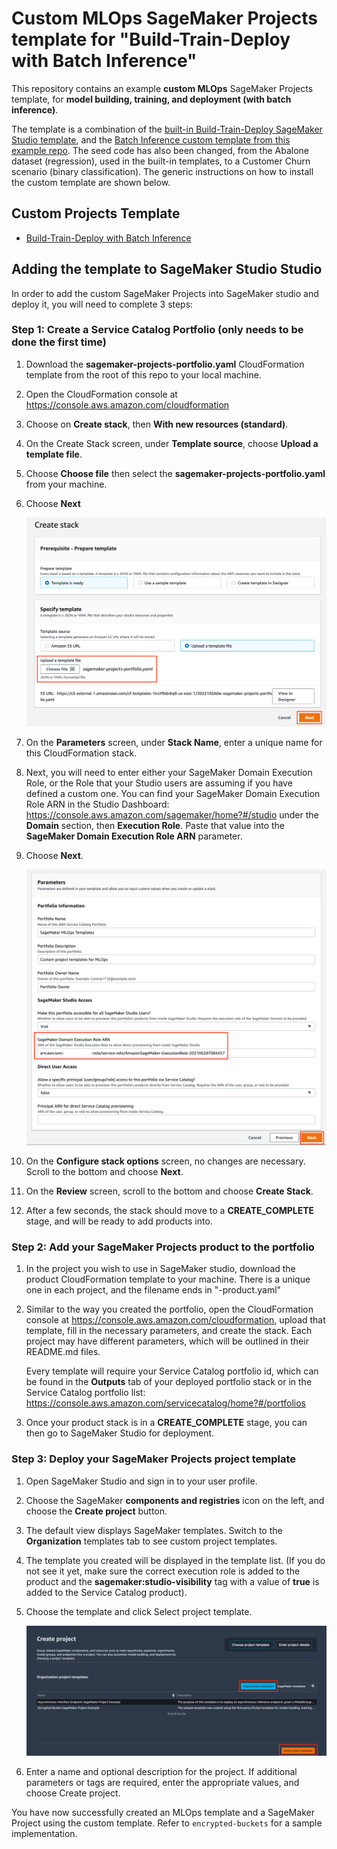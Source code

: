 # Custom MLOps SageMaker Projects template for "Build-Train-Deploy with Batch Inference"

This repository contains an example **custom MLOps** SageMaker Projects template, for **model building, training, and deployment (with batch inference)**.

The template is a combination of the [built-in Build-Train-Deploy SageMaker Studio template](https://docs.aws.amazon.com/sagemaker/latest/dg/sagemaker-projects-templates-sm.html#sagemaker-projects-templates-code-commit), and the [Batch Inference custom template from this example repo](https://github.com/aws-samples/sagemaker-custom-project-templates/tree/main/batch-inference). The seed code has also been changed, from the Abalone dataset (regression), used in the built-in templates, to a Customer Churn scenario (binary classification). The generic instructions on how to install the custom template are shown below.

## Custom Projects Template
* [Build-Train-Deploy with Batch Inference](../../tree/main/batch-inference)


## Adding the template to SageMaker Studio Studio
In order to add the custom SageMaker Projects into SageMaker studio and deploy it, you will need to complete 3 steps:

### Step 1: Create a Service Catalog Portfolio (only needs to be done the first time)

1. Download the __sagemaker-projects-portfolio.yaml__ CloudFormation template from the root of this repo to your local machine.
1. Open the CloudFormation console at https://console.aws.amazon.com/cloudformation
1. Choose on __Create stack__, then __With new resources (standard)__.
1. On the Create Stack screen, under __Template source__, choose __Upload a template file__.
1. Choose __Choose file__ then select the __sagemaker-projects-portfolio.yaml__ from your machine.
1. Choose __Next__

    ![](images/create-sc-portfolio-01.png)

1. On the __Parameters__ screen, under __Stack Name__, enter a unique name for this CloudFormation stack.

1. Next, you will need to enter either your SageMaker Domain Execution Role, or the Role that your Studio users are assuming if you have defined a custom one. You can find your SageMaker Domain Execution Role ARN in the Studio Dashboard: https://console.aws.amazon.com/sagemaker/home?#/studio under the __Domain__ section, then __Execution Role__. Paste that value into the __SageMaker Domain Execution Role ARN__ parameter.

1. Choose __Next__.

    ![](images/create-sc-portfolio-02.png)

1. On the __Configure stack options__ screen, no changes are necessary. Scroll to the bottom and choose __Next__.

1. On the __Review__ screen, scroll to the bottom and choose __Create Stack__.

1. After a few seconds, the stack should move to a __CREATE_COMPLETE__ stage, and will be ready to add products into.

### Step 2: Add your SageMaker Projects product to the portfolio

1. In the project you wish to use in SageMaker studio, download the product CloudFormation template to your machine. There is a unique one in each project, and the filename ends in "-product.yaml"

1. Similar to the way you created the portfolio, open the CloudFormation console at https://console.aws.amazon.com/cloudformation, upload that template, fill in the necessary parameters, and create the stack. Each project may have different parameters, which will be outlined in their README.md files. 

    Every template will require your Service Catalog portfolio id, which can be found in the __Outputs__ tab of your deployed portfolio stack or in the Service Catalog portfolio list: https://console.aws.amazon.com/servicecatalog/home?#/portfolios

1. Once your product stack is in a __CREATE_COMPLETE__ stage, you can then go to SageMaker Studio for deployment.

### Step 3: Deploy your SageMaker Projects project template

1. Open SageMaker Studio and sign in to your user profile.
1. Choose the SageMaker __components and registries__ icon on the left, and choose the __Create project__ button.
1. The default view displays SageMaker templates. Switch to the __Organization__ templates tab to see custom project templates.
1. The template you created will be displayed in the template list. (If you do not see it yet, make sure the correct execution role is added to the product and the __sagemaker:studio-visibility__ tag with a value of __true__ is added to the Service Catalog product).
1. Choose the template and click Select project template.

    ![](images/sm-projects-listing.png)

1. Enter a name and optional description for the project. If additional parameters or tags are required, enter the appropriate values, and choose Create project.

You have now successfully created an MLOps template and a SageMaker Project using the custom template. Refer to `encrypted-buckets` for a sample implementation. 